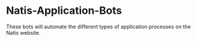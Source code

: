 # Natis-Application-Bots

These bots will automate the different types of application processes on the Natis website.
